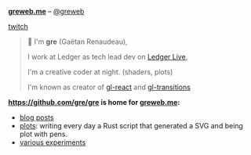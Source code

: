 [**greweb.me**](https://greweb.me) – [@greweb](https://twitter.com/greweb)

[twitch](twitch.tv/greweb)

> 👋  I'm **gre** (Gaëtan Renaudeau),
> 
> I work at Ledger as tech lead dev on [Ledger Live](https://github.com/ledgerhq/ledger-live-desktop),
> 
> I'm a creative coder at night. (shaders, plots)
> 
> I'm known as creator of [gl-react](https://gl-react-cookbook.surge.sh/) and [gl-transitions](https://gl-transitions.com/)

**https://github.com/gre/gre is home for [greweb.me](https://greweb.me):**

- [blog posts](https://greweb.me/posts)
- [plots](https://github.com/gre/gre/tree/master/plots): writing every day a Rust script that generated a SVG and being plot with pens.
- [various experiments](https://github.com/gre/gre/tree/master/doodles)

